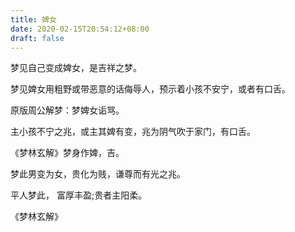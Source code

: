 ```yaml
---
title: 婢女
date: 2020-02-15T20:54:12+08:00
draft: false
---
```


梦见自己变成婢女，是吉祥之梦。

梦见婢女用粗野或带恶意的话侮辱人，预示着小孩不安宁，或者有口舌。

原版周公解梦：梦婢女诟骂。

主小孩不宁之兆，或主其婢有变，兆为阴气吹于家门，有口舌。

《梦林玄解》梦身作婢，吉。

梦此男变为女，贵化为贱，谦尊而有光之兆。

平人梦此， 富厚丰盈;贵者主阳柔。

《梦林玄解》